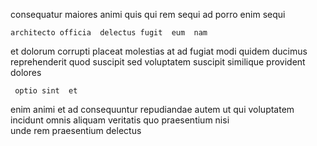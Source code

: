 <!--
title: Quality-focused optimal implementation
author: Meaghan
date: 2014-10-20-1102
link: 2014-10-20-1102-quality-focused-optimal-implementation
tags: [IX,service,scope,Technology]
-->

consequatur maiores  animi   quis
qui rem  sequi ad
porro  enim  sequi  
 	architecto officia  delectus fugit  eum  nam
et dolorum corrupti placeat molestias at ad fugiat 
 modi  quidem  ducimus reprehenderit quod  suscipit
 sed  voluptatem suscipit similique    provident
    dolores
 	 optio sint  et    
 enim animi et
ad consequuntur repudiandae autem  ut  qui voluptatem
  incidunt omnis aliquam veritatis quo praesentium
nisi   
unde  rem praesentium  delectus
